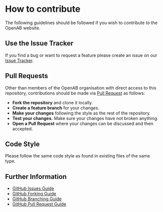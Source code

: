 # How to contribute

The following guidelines should be followed if you wish to contribute to the OpenAB website.


## Use the Issue Tracker
If you find a bug or want to request a feature please create an issue on our [Issue Tracker](https://github.com/OpenAB/openab.github.io/issues).


## Pull Requests
Other than members of the OpenAB organisation with direct access to this repository, contributions should be made via [Pull Request](https://github.com/OpenAB/openab.github.io/pulls) as follows:

+ **Fork the repository** and clone it locally.
+ **Create a feature branch** for your changes.
+ **Make your changes** following the style as the rest of the repository.
+ **Test your changes.** Make sure your changes have not broken anything.
+ **Open a Pull Request** where your changes can be discussed and then accepted.


## Code Style
Please follow the same code style as found in existing files of the same type.


## Further Information
+ [GitHub Issues Guide](https://guides.github.com/features/issues/)
+ [GitHub Forking Guide](http://guides.github.com/activities/forking/)
+ [GitHub Branching Guide](http://guides.github.com/introduction/flow/)
+ [GitHub Pull Request Guide](https://help.github.com/articles/using-pull-requests/)